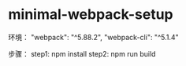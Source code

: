 # minimal-webpack-setup

环境：
  "webpack": "^5.88.2",
  "webpack-cli": "^5.1.4"



步骤：
step1: npm install
step2: npm run build
